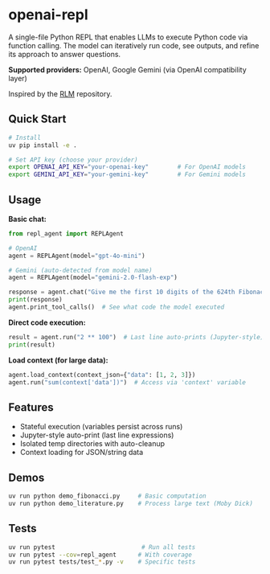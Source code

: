 # openai-repl

A single-file Python REPL that enables LLMs to execute Python code via function calling. The model can iteratively run code, see outputs, and refine its approach to answer questions.

**Supported providers:** OpenAI, Google Gemini (via OpenAI compatibility layer)

Inspired by the [RLM](https://github.com/alexzhang13/rlm) repository.

## Quick Start

```bash
# Install
uv pip install -e .

# Set API key (choose your provider)
export OPENAI_API_KEY="your-openai-key"        # For OpenAI models
export GEMINI_API_KEY="your-gemini-key"        # For Gemini models
```

## Usage

**Basic chat:**

```python
from repl_agent import REPLAgent

# OpenAI
agent = REPLAgent(model="gpt-4o-mini")

# Gemini (auto-detected from model name)
agent = REPLAgent(model="gemini-2.0-flash-exp")

response = agent.chat("Give me the first 10 digits of the 624th Fibonacci number")
print(response)
agent.print_tool_calls()  # See what code the model executed
```

**Direct code execution:**

```python
result = agent.run("2 ** 100")  # Last line auto-prints (Jupyter-style)
print(result)
```

**Load context (for large data):**

```python
agent.load_context(context_json={"data": [1, 2, 3]})
agent.run("sum(context['data'])")  # Access via 'context' variable
```

## Features

- Stateful execution (variables persist across runs)
- Jupyter-style auto-print (last line expressions)
- Isolated temp directories with auto-cleanup
- Context loading for JSON/string data

## Demos

```bash
uv run python demo_fibonacci.py     # Basic computation
uv run python demo_literature.py    # Process large text (Moby Dick)
```

## Tests

```bash
uv run pytest                        # Run all tests
uv run pytest --cov=repl_agent      # With coverage
uv run pytest tests/test_*.py -v    # Specific tests
```
